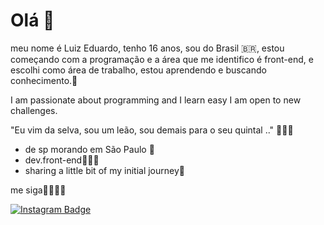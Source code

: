 # Olá 👋 <img src = "" >
meu nome é Luiz Eduardo, tenho 16 anos, sou do Brasil 🇧🇷, estou começando com a programação e a área que me identifico é front-end, e escolhi como área de trabalho, estou aprendendo e buscando conhecimento.🧠


I am passionate about programming and I learn easy I am open to new challenges.

"Eu vim da selva, sou um leão, sou demais para o seu quintal .." 🦁🤴🏿

- de sp morando em São Paulo 🌆
- dev.front-end👨🏿‍💻
- sharing a little bit of my initial journey🎯


me siga🤞🏿👇🏿

[![Instagram Badge](https://img.shields.io/badge/-@pretinluiiz-6495ED?style=flat-square&labelColor=6495ED&logo=instagram&logoColor=white&link=https://https://www.instagram.com/pretin_luiiz?r=nametag)](https://www.instagram.com/pretin_luiiz?r=nametag )














